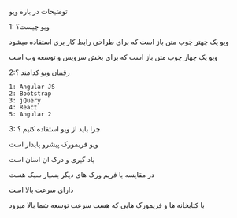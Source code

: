  توضیحات در باره ویو

 1: ویو چیست؟
 
 ویو یک چهتر چوب متن باز است که برای طراحی رابط کار بری استفاده میشود

ویو یک چهار چوب متن باز است که برای بخش سرویس و توسعه وب است


 2:رقیبان ویو کدامند ؟

    1: Angular JS
    2: Bootstrap
    3: jQuery
    4: React 
    5: Angular 2

3: چرا باید از ویو استفاده کنیم ؟


ویو فریمورک پیشرو پایدار است

یاد گیری و درک ان اسان است

در مقایسه با فریم ورک های دیگر بسیار سبک هست 

دارای سرعت بالا است

با کتابخانه ها و فریمورک هایی که هست سرعت توسعه شما بالا میرود

